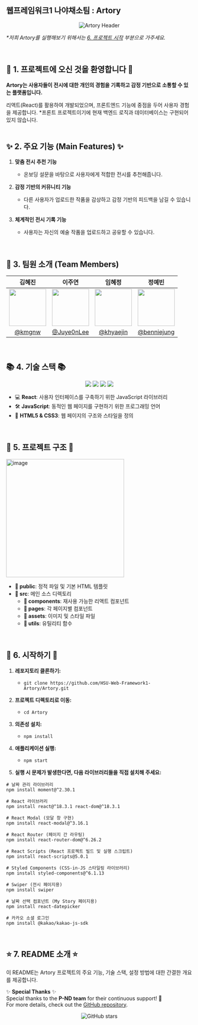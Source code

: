 ## 웹프레임워크1 나야채소팀 : Artory
<div align="center">
  <img src="https://capsule-render.vercel.app/api?type=waving&color=auto&height=100&section=header&text=Artory&fontSize=40&animation=fadeIn&fontColor=random" alt="Artory Header"/>
</div>

_*저희 Artory를 실행해보기 위해서는 [6. 프로젝트 시작](#6-시작하기) 부분으로 가주세요._

</br>


## 👋 1. 프로젝트에 오신 것을 환영합니다 👋

**Artory는 사용자들이 전시에 대한 개인의 경험을 기록하고 감정 기반으로 소통할 수 있는 플랫폼입니다.**  

리액트(React)를 활용하여 개발되었으며, 프론트엔드 기능에 중점을 두어 사용자 경험을 제공합니다.
*프론트 프로젝트이기에 현재 백엔드 로직과 데이터베이스는 구현되어 있지 않습니다.
</br>
</br>


## ✨ 2. 주요 기능 (Main Features) ✨
1. **맞춤 전시 추천 기능**
    - 온보딩 설문을 바탕으로 사용자에게 적합한 전시를 추천해줍니다.

3. **감정 기반의 커뮤니티 기능**
    - 다른 사용자가 업로드한 작품을 감상하고 감정 기반의 피드백을 남길 수 있습니다.
  
4. **체계적인 전시 기록 기능**
    - 사용자는 자신의 예술 작품을 업로드하고 공유할 수 있습니다.
</br>


## 👥 3. 팀원 소개 (Team Members)

| 김혜진 | 이주연 | 임혜정 | 정예빈 |
|:---:|:---:|:---:|:---:|
| <img src="https://github.com/khyaejin.png" width="100"> | <img src="https://github.com/Juye0nLee.png" width="100"> | <img src="https://github.com/frombunny.png" width="100"> | <img src="https://github.com/benniejung.png" width="100"> | 
| [@kmgnw](https://github.com/khyaejin) | [@Juye0nLee](https://github.com/Juye0nLee) | [@khyaejin](https://github.com/frombunny) | [@benniejung](https://github.com/benniejung) |
</br>

## 📚 4. 기술 스택 📚

<p align="center">
    <img src="https://img.shields.io/badge/React-61DAFB?style=for-the-badge&logo=React&logoColor=white">
    <img src="https://img.shields.io/badge/JavaScript-F7DF1E?style=for-the-badge&logo=JavaScript&logoColor=white">
    <img src="https://img.shields.io/badge/HTML5-E34F26?style=for-the-badge&logo=HTML5&logoColor=white">
    <img src="https://img.shields.io/badge/CSS3-1572B6?style=for-the-badge&logo=CSS3&logoColor=white">
</p>

- 💻 **React**: 사용자 인터페이스를 구축하기 위한 JavaScript 라이브러리
- 🛠 **JavaScript**: 동적인 웹 페이지를 구현하기 위한 프로그래밍 언어
- 🎨 **HTML5 & CSS3**: 웹 페이지의 구조와 스타일을 정의
</br>

## 📂 5. 프로젝트 구조 📂
<img width="319" alt="image" src="https://github.com/user-attachments/assets/95a313e0-6093-4f32-9cfc-308486d33a52">

- **📁 public**: 정적 파일 및 기본 HTML 템플릿
- **📁 src**: 메인 소스 디렉토리
  - **📂 components**: 재사용 가능한 리액트 컴포넌트
  - **📂 pages**: 각 페이지별 컴포넌트
  - **📂 assets**: 이미지 및 스타일 파일
  - **📂 utils**: 유틸리티 함수

</br>

## 🚀 6. 시작하기 🚀

1. **레포지토리 클론하기:**
   - `git clone https://github.com/HSU-Web-Framework1-Artory/Artory.git`

2. **프로젝트 디렉토리로 이동:**
   - `cd Artory`

3. **의존성 설치:**
   - `npm install`

4. **애플리케이션 실행:**
   - `npm start`
   
5. **실행 시 문제가 발생한다면, 다음 라이브러리들을 직접 설치해 주세요:**

```
# 날짜 관리 라이브러리
npm install moment@^2.30.1

# React 라이브러리
npm install react@^18.3.1 react-dom@^18.3.1

# React Modal (모달 창 구현)
npm install react-modal@^3.16.1

# React Router (페이지 간 라우팅)
npm install react-router-dom@^6.26.2

# React Scripts (React 프로젝트 빌드 및 실행 스크립트)
npm install react-scripts@5.0.1

# Styled Components (CSS-in-JS 스타일링 라이브러리)
npm install styled-components@^6.1.13

# Swiper (전시 페이지용)
npm install swiper

# 날짜 선택 컴포넌트 (My Story 페이지용)
npm install react-datepicker

# 카카오 소셜 로그인
npm install @kakao/kakao-js-sdk
```
</br>


## ⭐ 7. README 소개 ⭐

이 README는 Artory 프로젝트의 주요 기능, 기술 스택, 설정 방법에 대한 간결한 개요를 제공합니다.

✨ **Special Thanks** ✨  
Special thanks to the **P-ND team** for their continuous support! 🚀  
For more details, check out the [GitHub repository](https://github.com/PND-Gamjakkang).

<p align="center">
    <img src="https://img.shields.io/github/stars/HSU-Web-Framework1-Artory/Artory?style=social" alt="GitHub stars">
</p>
